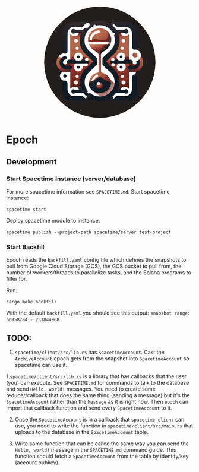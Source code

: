 <p align="center">
  <a href="https://cosmiclab.io">
    <img alt="Epoch" src="./assets/logo.png" width="300px" style="border-radius: 50%;"/>
  </a>
</p>


# Epoch


## Development

### Start Spacetime Instance (server/database)
For more spacetime information see `SPACETIME.md`.
Start spacetime instance:
```shell
spacetime start
```
Deploy spacetime module to instance:
```shell
spacetime publish --project-path spacetime/server test-project
```

### Start Backfill
Epoch reads the `backfill.yaml` config file which defines the snapshots to pull from Google Cloud Storage (GCS), the 
GCS bucket to pull from, the number of workers/threads to parallelize tasks, and the Solana programs to filter for.

Run:
```shell
cargo make backfill
```
With the default `backfill.yaml` you should see this output: `snapshot range: 66958784 - 251844968`



## TODO:

1. `spacetime/client/src/lib.rs` has `SpacetimeAccount`. Cast the `ArchiveAccount` epoch gets from the snapshot into 
`SpacetimeAccount` so spacetime can use it.

1.`spacetime/client/src/lib.rs` is a library that has callbacks that the user (you) can execute. 
See `SPACETIME.md` for commands to talk to the database and send `Hello, world!` messages.
You need to create some reducer/callback that does the same thing (sending a message) but it's the 
`SpacetimeAccount` rather than the `Message` as it is right now.
Then `epoch` can import that callback function and send every `SpacetimeAccount` to it.

2. Once the `SpacetimeAccount` is in a callback that `spacetime-client` can use, you need to write the function 
in `spacetime/client/src/main.rs` that uploads to the database in the `SpacetimeAccount` table.

3. Write some function that can be called the same way you can send the `Hello, world!` message in the `SPACETIME.md`
command guide. This function should fetch a `SpacetimeAccount` from the table by identity/key (account pubkey).

